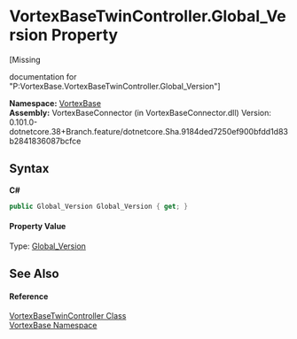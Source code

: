 # VortexBaseTwinController.Global_Version Property 
 

\[Missing <summary> documentation for "P:VortexBase.VortexBaseTwinController.Global_Version"\]

**Namespace:**&nbsp;<a href="N_VortexBase.md">VortexBase</a><br />**Assembly:**&nbsp;VortexBaseConnector (in VortexBaseConnector.dll) Version: 0.101.0-dotnetcore.38+Branch.feature/dotnetcore.Sha.9184ded7250ef900bfdd1d83b2841836087bcfce

## Syntax

**C#**<br />
``` C#
public Global_Version Global_Version { get; }
```


#### Property Value
Type: <a href="T_VortexBase_Global_Version.md">Global_Version</a>

## See Also


#### Reference
<a href="T_VortexBase_VortexBaseTwinController.md">VortexBaseTwinController Class</a><br /><a href="N_VortexBase.md">VortexBase Namespace</a><br />